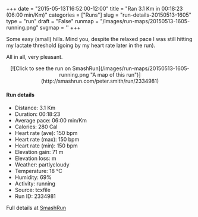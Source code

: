 +++
date = "2015-05-13T16:52:00-12:00"
title = "Ran 3.1 Km in 00:18:23 (06:00 min/Km)"
categories = ["Runs"]
slug = "run-details-20150513-1605"
type = "run"
draft = "False"
runmap = "/images/run-maps/20150513-1605-running.png"
svgmap = '<polyline points="90 45, 90 41, 93 36, 73 39, 57 50, 53 57, 57 57, 46 52, 26 69, 24 72, 5 56, 0 55, 0 53, 8 47, 31 28, 45 48, 55 54, 92 60, 100 42">'
+++

Some easy (small) hills. Mind you, despite the relaxed pace I was still hitting my lactate threshold (going by my heart rate later in the run). 

All in all, very pleasant. 



<!--more-->

<center>
[![Click to see the run on SmashRun](/images/run-maps/20150513-1605-running.png "A map of this run")](http://smashrun.com/peter.smith/run/2334981)
</center>

#### Run details

* Distance: 3.1 Km
* Duration: 00:18:23
* Average pace: 06:00 min/Km
* Calories: 280 Cal
* Heart rate (ave): 150 bpm
* Heart rate (max): 150 bpm
* Heart rate (min): 150 bpm
* Elevation gain: 71 m
* Elevation loss:  m
* Weather: partlycloudy
* Temperature: 18 &deg;C
* Humidity: 69%
* Activity: running
* Source: tcxfile
* Run ID: 2334981

Full details at [SmashRun](http://smashrun.com/peter.smith/run/2334981)